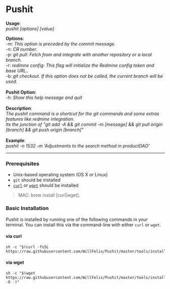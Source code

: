 # Pushit

**Usage**:<br />
	*pushit [options] [value]*

**Options**:<br />
	-m: *This option is preceded by the commit message.*<br />
	-n: *CR number.*<br />
	-p: *git pull: Fetch from and integrate with another repository or a local branch.*<br />
	-r: *redimne config: This flag will initialize the Redmine config token and base URL..*<br />
	-b: *git checkout. If this option does not be called, the current branch will be used.*<br />
<br />
**Pushit Option**:<br />
	-h: *Show this help message and quit*<br />
<br />
**Description**:<br />
	*The pushit command is a shortcut for the git commands and some extras features like redmine integration.*<br />
	*Its the junction of "git add -A && git commit -m [message] && git pull origin [branch] && git push origin [branch]"*<br />
<br />
**Example**:<br />
	*pushit -n 1532 -m 'Adjustments to the search method in productDAO'*<br />

---

### Prerequisites

* Unix-based operating system (OS X or Linux)
* `git` should be installed
* [`curl`](https://curl.haxx.se/download.html) or [`wget`](http://gnuwin32.sourceforge.net/packages/wget.htm) should be installed

> MAC: brew install [curl|wget].

### Basic Installation

Pushit is installed by running one of the following commands in your terminal. You can install this via the command-line with either `curl` or `wget`.

#### via curl

```shell
sh -c "$(curl -fsSL https://raw.githubusercontent.com/WillFelix/Pushit/master/tools/install.sh)"
```

#### via wget

```shell
sh -c "$(wget https://raw.githubusercontent.com/WillFelix/Pushit/master/tools/install.sh -O -)"
